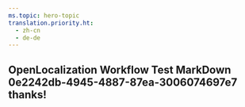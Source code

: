 ```yaml
---
ms.topic: hero-topic
translation.priority.ht: 
  - zh-cn
  - de-de
---
```

## OpenLocalization Workflow Test MarkDown 0e2242db-4945-4887-87ea-3006074697e7 thanks!

